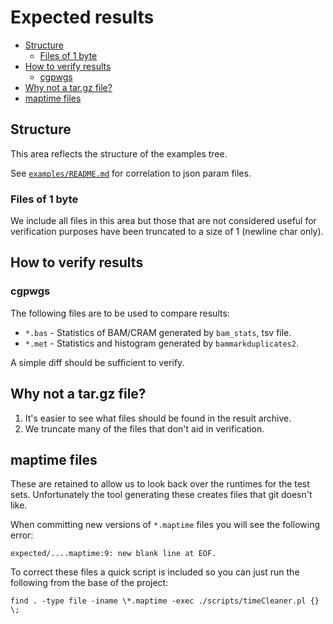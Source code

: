 # Expected results

<!-- TOC depthFrom:2 depthTo:6 withLinks:1 updateOnSave:1 orderedList:0 -->

- [Structure](#structure)
	- [Files of 1 byte](#files-of-1-byte)
- [How to verify results](#how-to-verify-results)
	- [cgpwgs](#cgpwgs)
- [Why not a tar.gz file?](#why-not-a-targz-file)
- [maptime files](#maptime-files)

<!-- /TOC -->

## Structure

This area reflects the structure of the examples tree.

See [`examples/README.md`](../examples/README.md) for correlation to json param files.

### Files of 1 byte

We include all files in this area but those that are not considered useful for verification
purposes have been truncated to a size of 1 (newline char only).

## How to verify results

### cgpwgs

The following files are to be used to compare results:

* `*.bas` - Statistics of BAM/CRAM generated by `bam_stats`, tsv file.
* `*.met` - Statistics and histogram generated by `bammarkduplicates2`.

A simple diff should be sufficient to verify.

## Why not a tar.gz file?

1. It's easier to see what files should be found in the result archive.
1. We truncate many of the files that don't aid in verification.

## maptime files

These are retained to allow us to look back over the runtimes for the test sets.  Unfortunately
the tool generating these creates files that git doesn't like.

When committing new versions of `*.maptime` files you will see the following error:

```
expected/....maptime:9: new blank line at EOF.
```

To correct these files a quick script is included so you can just run the following from the base
of the project:

```
find . -type file -iname \*.maptime -exec ./scripts/timeCleaner.pl {} \;
```
